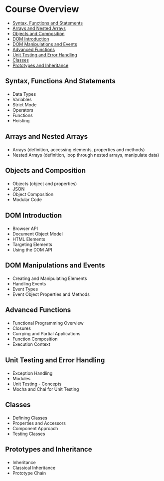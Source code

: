 # Course Overview

- <a href="#Syntax">Syntax, Functions and Statements</a>
- <a href="#Arrays">Arrays and Nested Arrays</a>
- <a href="#Objects">Objects and Composition</a>
- <a href="#DOM">DOM Introduction</a>
- <a href="#DOMEvents">DOM Manipulations and Events</a>
- <a href="#AdvancedFunc">Advanced Functions</a>
- <a href="#UnitTest">Unit Testing and Error Handling</a>
- <a href="#Classes">Classes</a>
- <a href="#Prototypes">Prototypes and Inheritance</a>


## <p id="Syntax">Syntax, Functions And Statements</p>
- Data Types
- Variables 
- Strict Mode
- Operators
- Functions
- Hoisting


## <p id="Arrays">Arrays and Nested Arrays</p>
-  Arrays (definition, accessing elements, properties and methods)
-  Nested Arrays (definition, loop through nested arrays, manipulate data)


## <p id="Objectss">Objects and Composition</p>
- Objects (object and properties)
- JSON
- Object Composition
- Modular Code


## <p id="DOM">DOM Introduction</p>
- Browser API
- Document Object Model
- HTML Elements
- Targeting Elements
- Using the DOM API


## <p id="DOMEvents">DOM Manipulations and Events</p>
- Creating and Manipulating Elements
- Handling Events
- Event Types
- Event Object Properties and Methods


## <p id="AdvancedFunc">Advanced Functions</p>
- Functional Programming Overview
- Closures
- Currying and Partial Applications
- Function Composition
- Execution Context


## <p id="UnitTest">Unit Testing and Error Handling</p>
- Exception Handling
- Modules
- Unit Testing - Concepts
- Mocha and Chai for Unit Testing


## <p id="Classes">Classes</p>
- Defining Classes
- Properties and Accessors
- Component Approach
- Testing Classes


## <p id="Prototypes">Prototypes and Inheritance</p>
- Inheritance
- Classical Inheritance
- Prototype Chain
